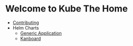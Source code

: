 # Welcome to Kube The Home

- [Contributing](./Contribution/contributing.md)
- Helm Charts
    * [Generic Application](./Helm-Charts/generic/index.md)
    * [Kanboard](./Helm-Charts/kanboard/index.md)
